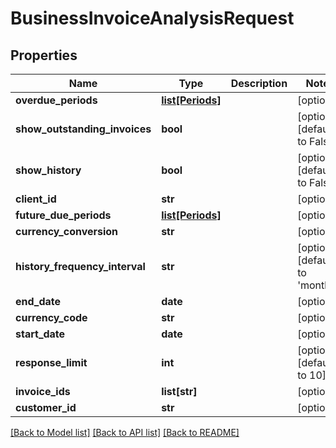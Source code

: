 # BusinessInvoiceAnalysisRequest

## Properties
Name | Type | Description | Notes
------------ | ------------- | ------------- | -------------
**overdue_periods** | [**list[Periods]**](Periods.md) |  | [optional] 
**show_outstanding_invoices** | **bool** |  | [optional] [default to False]
**show_history** | **bool** |  | [optional] [default to False]
**client_id** | **str** |  | [optional] 
**future_due_periods** | [**list[Periods]**](Periods.md) |  | [optional] 
**currency_conversion** | **str** |  | [optional] 
**history_frequency_interval** | **str** |  | [optional] [default to 'month']
**end_date** | **date** |  | [optional] 
**currency_code** | **str** |  | [optional] 
**start_date** | **date** |  | [optional] 
**response_limit** | **int** |  | [optional] [default to 10]
**invoice_ids** | **list[str]** |  | [optional] 
**customer_id** | **str** |  | [optional] 

[[Back to Model list]](../README.md#documentation-for-models) [[Back to API list]](../README.md#documentation-for-api-endpoints) [[Back to README]](../README.md)


